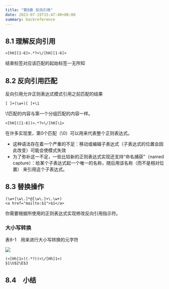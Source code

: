 ```yaml
---
title: "第8章 反向引用"
date: 2023-07-15T15:47:40+08:00
summary: backreference
---
```


## 8.1 理解反向引用

```regexp
<[hH][1-6]>.*?<\/[hH][1-6]>
```

结束标签对应该匹配的起始标签一无所知

## 8.2 反向引用匹配

反向引用允许正则表达式模式引用之前匹配的结果

```regexp
[ ]+(\w+)[ ]+\1
```

\1匹配的内容与第一个分组匹配的内容一样。

```regexp
<[hH]([1-6])>.*?<\/[hH]\1>
```

在许多实现里，第0个匹配（\0）可以用来代表整个正则表达式。

- 这种语法存在着一个严重的不足：移动或编辑子表达式（子表达式的位置会因此改变）可能会使模式失效
- 为了弥补这一不足，一些比较新的正则表达式实现还支持“命名捕获”（named capture）：给某个子表达式起一个唯一的名称，随后用该名称（而不是相对位置）
  来引用这个子表达式。

## 8.3 替换操作

```regexp
(\w+[\w\.]*@[\w\.]+\.\w+)
<a href="mailto:$1">$1</a>
```

你需要根据所使用的正则表达式实现修改反向引用指示符。

### 大小写转换

表8-1　用来进行大小写转换的元字符

![](https://res.weread.qq.com/wrepub/epub_43208833_78)

```regexp
(<[Hh]1>)(.*?)(<\/[Hh]1>)
$1\U$2\E$3
```

## 8.4　小结
